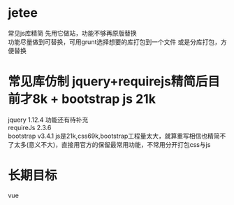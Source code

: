 # jetee
常见js库精简 先用它做站，功能不够再原版替换  
功能尽量做到可替换，可用grunt选择想要的库打包到一个文件 或是分库打包，方便替换  


# 常见库仿制  jquery+requirejs精简后目前才8k + bootstrap js 21k
jquery 1.12.4   功能还有待补充  
requireJs 2.3.6  
bootstrap v3.4.1   js是21k,css69k,bootstrap工程量太大，就算重写相信也精简不了太多(意义不大)，直接用官方的保留最常用功能，不常用分开打包css与js  
# 长期目标  
vue  


 
